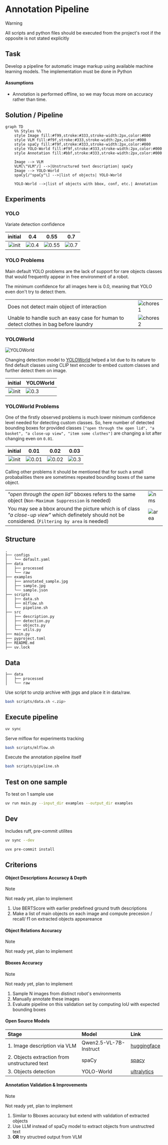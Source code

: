 # Annotation Pipeline

> [!WARNING]
> All scripts and python files should be executed from the project's root if the opposite is not stated explicitly

## Task

Develop a pipeline for automatic image markup using available machine learning models. The implementation must be done in Python

#### Assumptions

- Annotation is performed offline, so we may focus more on accuracy rather than time.

## Solution / Pipeline

```mermaid
graph TD
    %% Styles %%
    style Image fill:#f99,stroke:#333,stroke-width:2px,color:#000
    style VLM fill:#f9f,stroke:#333,stroke-width:2px,color:#000
    style spaCy fill:#f9f,stroke:#333,stroke-width:2px,color:#000
    style YOLO-World fill:#f9f,stroke:#333,stroke-width:2px,color:#000
    style Annotation fill:#bbf,stroke:#333,stroke-width:2px,color:#000

    Image --> VLM
    VLM[\"VLM"/] -->|Unstructured text description| spaCy
    Image --> YOLO-World
    spaCy[/"spaCy"\] -->|list of objects| YOLO-World

    YOLO-World -->|list of objects with bbox, conf, etc.| Annotation
```

## Experiments

### YOLO

Variate detection confidence

|                       initial                       |                                  0.4                                  |                                  0.55                                   |                                  0.7                                  |
| :-------------------------------------------------: | :-------------------------------------------------------------------: | :---------------------------------------------------------------------: | :-------------------------------------------------------------------: |
| ![init](./static/variate_confidence/731_877028.jpg) | ![0.4](./static/variate_confidence/annotated_731_877028_conf_0.4.jpg) | ![0.55](./static/variate_confidence/annotated_731_877028_conf_0.55.jpg) | ![0.7](./static/variate_confidence/annotated_731_877028_conf_0.7.jpg) |

### YOLO Problems

Main default YOLO problems are the lack of support for rare objects classes that would frequently appear in free environment of a robot.

The minimum confidence for all images here is 0.0, meaning that YOLO even don't try to detect them.

|                                                                                      |                                                      |
| ------------------------------------------------------------------------------------ | ---------------------------------------------------- |
| Does not detect main object of interaction                                           | ![chores1](./static/chores/annotated_431_784902.jpg) |
| Unable to handle such an easy case for human to detect clothes in bag before laundry | ![chores2](./static/chores/548_834310.jpg)           |

### YOLOWorld

![YOLOWorld](https://github.com/ultralytics/docs/releases/download/0/yolo-world-model-architecture-overview.avif)

Changing detection model to [YOLOWorld](https://docs.ultralytics.com/models/yolo-world/) helped a lot due to its nature to find default classes using CLIP text encoder to embed custom classes and further detect them on image.

|                        initial                         | YOLOWorld                                                            |
| :----------------------------------------------------: | -------------------------------------------------------------------- |
| ![init](./static/yolo-world-confidence/548_834310.jpg) | ![0.3](./static/yolo-world-confidence/annotated_548_834310_0.03.jpg) |

### YOLOWorld Problems

One of the firstly observed problems is much lower minimum confidence level needed for detecting custom classes. So, here number of detected bounding boxes for provided classes `["open through the open lid", "a basket", "a close-up view", "item some clothes"]` are changing a lot after changing even on `0.01`.

|                        initial                         |                                 0.01                                  |                                 0.02                                  |                                 0.03                                 |
| :----------------------------------------------------: | :-------------------------------------------------------------------: | :-------------------------------------------------------------------: | :------------------------------------------------------------------: |
| ![init](./static/yolo-world-confidence/548_834310.jpg) | ![0.01](./static/yolo-world-confidence/annotated_548_834310_0.01.jpg) | ![0.02](./static/yolo-world-confidence/annotated_548_834310_0.02.jpg) | ![0.3](./static/yolo-world-confidence/annotated_548_834310_0.03.jpg) |

Calling other problems it should be mentioned that for such a small probabalities there are sometimes repeated bounding boxes of the same object.

|                                                                                                                                                        |                                                                       |
| ------------------------------------------------------------------------------------------------------------------------------------------------------ | --------------------------------------------------------------------- |
| _"open through the open lid"_ bboxes refers to the same object (`Non-Maximum Suppression` is needed)                                                   | ![nms](./static/yolo-world-confidence/annotated_548_834310_0.03.jpg)  |
| You may see a bbox around the picture which is of class _"a close-up view"_ which definetely should not be considered. (`Filtering by area` is needed) | ![area](./static/yolo-world-confidence/annotated_548_834310_0.03.jpg) |

## Structure

```
.
├── configs
│   └── default.yaml
├── data
│   ├── processed
│   └── raw
├── examples
│   ├── annotated_sample.jpg
│   ├── sample.jpg
│   └── sample.json
├── scripts
│   ├── data.sh
│   ├── mlflow.sh
│   └── pipeline.sh
├── src
│   ├── description.py
│   ├── detection.py
│   ├── objects.py
│   └── utils.py
├── main.py
├── pyproject.toml
├── README.md
├── uv.lock
```

## Data

```
├── data
│   ├── processed
│   └── raw
```

Use script to unzip archive with jpgs and place it in data/raw.

```bash
bash scripts/data.sh <.zip>
```

## Execute pipeline

```bash
uv sync
```

Serve mlflow for experiments tracking

```bash
bash scripts/mlflow.sh
```

Execute the annotation pipeline itself

```bash
bash scripts/pipeline.sh
```

## Test on one sample

To test on 1 sample use

```bash
uv run main.py --input_dir examples --output_dir examples
```

## Dev

Includes ruff, pre-commit utilites

```bash
uv sync --dev
```

```bash
uvx pre-commit install
```

## Criterions

#### Object Descriptions Accuracy & Depth

> [!NOTE]
> Not ready yet, plan to implement

1. Use BERTScore with earlier predefined ground truth descriptions
2. Make a list of main objects on each image and compute precesion / recall/ f1 on extracted objects appeareance

#### Object Relations Accuracy

> [!NOTE]
> Not ready yet, plan to implement

#### Bboxes Accuracy

<!-- https://github.com/orgs/commun ity/discussions/16925 -->

> [!NOTE]
> Not ready yet, plan to implement

1. Sample N images from distinct robot's environments
2. Manually annotate these images
3. Evaluate pipeline on this validation set by computing IoU with expected bounding boxes

#### Open Source Models

| Stage                                        | Model                  | Link                                                              |
| :------------------------------------------- | :--------------------- | :---------------------------------------------------------------- |
| 1. Image description via VLM                 | Qwen2.5-VL-7B-Instruct | [huggingface](https://huggingface.co/Qwen/Qwen2.5-VL-7B-Instruct) |
| 2. Objects extraction from unstructured text | spaCy                  | [spacy](https://spacy.io/models/en)                               |
| 3. Objects detection                         | YOLO-World             | [ultralytics](https://docs.ultralytics.com/models/yolo-world/)    |

#### Annotation Validation & Improvements

> [!NOTE]
> Not ready yet, plan to implement

1. Similar to Bboxes accuracy but extend with validation of extracted objects
2. Use LLM instead of spaCy model to extract objects from unstructred text
3. **OR** try structred output from VLM
